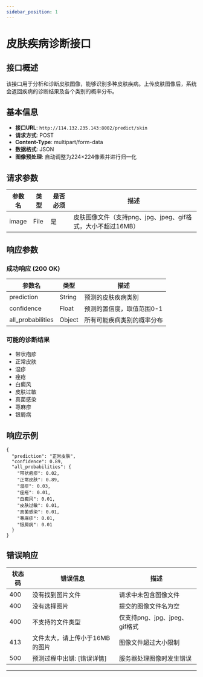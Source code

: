 ```yaml
---
sidebar_position: 1
---
```


# 皮肤疾病诊断接口

## 接口概述

该接口用于分析和诊断皮肤图像，能够识别多种皮肤疾病。上传皮肤图像后，系统会返回疾病的诊断结果及各个类别的概率分布。

## 基本信息

- **接口URL**: `http://114.132.235.143:8002/predict/skin`
- **请求方式**: POST
- **Content-Type**: multipart/form-data
- **数据格式**: JSON
- **图像预处理**: 自动调整为224×224像素并进行归一化

## 请求参数

| 参数名 | 类型 | 是否必须 | 描述                                                        |
| ------ | ---- | -------- | ----------------------------------------------------------- |
| image  | File | 是       | 皮肤图像文件（支持png、jpg、jpeg、gif格式，大小不超过16MB） |

## 响应参数

### 成功响应 (200 OK)

| 参数名            | 类型   | 描述                       |
| ----------------- | ------ | -------------------------- |
| prediction        | String | 预测的皮肤疾病类别         |
| confidence        | Float  | 预测的置信度，取值范围0-1  |
| all_probabilities | Object | 所有可能疾病类别的概率分布 |

### 可能的诊断结果

- 带状疱疹
- 正常皮肤
- 湿疹
- 痤疮
- 白癜风
- 皮肤过敏
- 真菌感染
- 荨麻疹
- 银屑病


## 响应示例

```
{
  "prediction": "正常皮肤",
  "confidence": 0.89,
  "all_probabilities": {
    "带状疱疹": 0.02,
    "正常皮肤": 0.89,
    "湿疹": 0.03,
    "痤疮": 0.01,
    "白癜风": 0.01,
    "皮肤过敏": 0.01,
    "真菌感染": 0.01,
    "荨麻疹": 0.01,
    "银屑病": 0.01
  }
}
```

## 错误响应

| 状态码 | 错误信息                       | 描述                          |
| ------ | ------------------------------ | ----------------------------- |
| 400    | 没有找到图片文件               | 请求中未包含图像文件          |
| 400    | 没有选择图片                   | 提交的图像文件名为空          |
| 400    | 不支持的文件类型               | 仅支持png、jpg、jpeg、gif格式 |
| 413    | 文件太大，请上传小于16MB的图片 | 图像文件超过大小限制          |
| 500    | 预测过程中出错: [错误详情]     | 服务器处理图像时发生错误      |

------